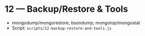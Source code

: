 # 12 — Backup/Restore & Tools

- mongodump/mongorestore; bsondump; mongotop/mongostat
- Script: `scripts/12-backup-restore-and-tools.js`
